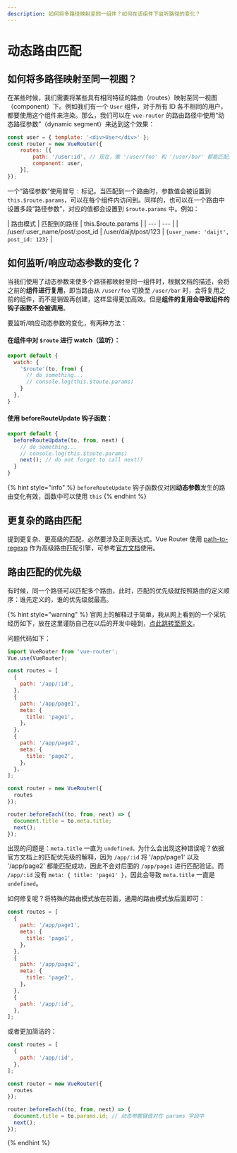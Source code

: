 ```yaml
---
description: 如何将多路径映射至同一组件？如何在该组件下监听路径的变化？
---
```


# 动态路由匹配

## 如何将多路径映射至同一视图？

在某些时候，我们需要将某些具有相同特征的路由（routes）映射至同一视图（component）下。例如我们有一个 `User` 组件，对于所有 ID 各不相同的用户，都要使用这个组件来渲染。那么，我们可以在 `vue-router` 的路由路径中使用“动态路径参数”（dynamic segment）来达到这个效果：

```javascript
const user = { template: '<div>User</div>' };
const router = new VueRouter({
    routes: [{
        path: '/user:id', // 现在，像 '/user/foo' 和 '/user/bar' 都能匹配到，会使用同一个 user 组件渲染
        component: user,
    }],
});
```

一个“路径参数”使用冒号 `:` 标记。当匹配到一个路由时，参数值会被设置到 `this.$route.params`，可以在每个组件内访问到。同样的，也可以在一个路由中设置多段“路径参数”，对应的值都会设置到 `$route.params` 中。例如：

| 路由模式 | 匹配到的路径 | this.$route.params |
| --- | --- |
| /user/:user\_name/post/:post\_id | /user/daijt/post/123 | `{user_name: 'daijt', post_id: 123}` |

## 如何监听/响应动态参数的变化？

当我们使用了动态参数来使多个路径都映射至同一组件时，根据文档的描述，会将之前的**组件进行复用**，即当路由从 `/user/foo` 切换至 `/user/bar` 时，会将复用之前的组件，而不是销毁再创建，这样显得更加高效。但是**组件的复用会导致组件的钩子函数不会被调用**。

要监听/响应动态参数的变化，有两种方法：

#### 在组件中对 `$route` 进行 watch（监听）：

```javascript
export default {
  watch: {
    '$route'(to, from) {
      // do something...
      // console.log(this.$toute.params)
    }
  },
}
```

#### 使用 beforeRouteUpdate 钩子函数：

```javascript
export default {
  beforeRouteUpdate(to, from, next) {
    // do something...
    // console.log(this.$toute.params)
    next(); // do not forget to call next()
  }
}
```

{% hint style="info" %}
`beforeRouteUpdate` 钩子函数仅对因**动态参数**发生的路由变化有效，函数中可以使用 `this`
{% endhint %}

## 更复杂的路由匹配

提到更复杂、更高级的匹配，必然要涉及正则表达式。Vue Router 使用 [path-to-regexp](https://github.com/pillarjs/path-to-regexp) 作为高级路由匹配引擎，可参考[官方文档](https://github.com/pillarjs/path-to-regexp#parameters)使用。

## 路由匹配的优先级

有时候，同一个路径可以匹配多个路由，此时，匹配的优先级就按照路由的定义顺序：谁先定义的，谁的优先级就最高。

{% hint style="warning" %}
官网上的解释过于简单，我从网上看到的一个采坑经历如下，放在这里谨防自己在以后的开发中碰到，[点此跳转至原文](http://zongzi531.com/2017/06/26/%E5%85%B3%E4%BA%8Evuerouter%E8%B7%AF%E7%94%B1%E5%8C%B9%E9%85%8D%E7%9A%84%E8%B8%A9%E5%9D%91%E4%BA%8B%E4%BB%B6/)。

问题代码如下：

```javascript
import VueRouter from 'vue-router';
Vue.use(VueRouter);

const routes = [
  {
    path: '/app/:id',
  },
  {
    path: '/app/page1',
    meta: {
      title: 'page1',
    }，
  },
  {
    path: '/app/page2',
    meta: {
      title: 'page2',
    }，
  }，
];

const router = new VueRouter({
  routes
});

router.beforeEach((to, from, next) => {
  document.title = to.meta.title;
  next();
});
```

出现的问题是：`meta.title` 一直为 `undefined。`为什么会出现这种错误呢？依据官方文档上的匹配优先级的解释，因为 `/app/:id` 将 '/app/page1' 以及 '/app/page2' 都能匹配成功，因此不会对后面的 `/app/page1` 进行匹配验证。而 `/app/:id` 没有 `meta: { title: 'page1' }`，因此会导致 `meta.title` 一直是 `undefined`。

如何修复呢？将特殊的路由模式放在前面，通用的路由模式放后面即可：

```javascript
const routes = [
  {
    path: '/app/page1',
    meta: {
      title: 'page1',
    }，
  },
  {
    path: '/app/page2',
    meta: {
      title: 'page2',
    }，
  },
  {
    path: '/app/:id',
  },
];
```

或者更加简洁的：

```javascript
const routes = [
  {
    path: '/app/:id',
  },
];

const router = new VueRouter({
  routes
});

router.beforeEach((to, from, next) => {
  document.title = to.params.id; // 动态参数键值对在 params 字段中
  next();
});
```
{% endhint %}



